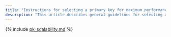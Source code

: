 ```yaml
---
title: "Instructions for selecting a primary key for maximum performance in {{ ydb-short-name }}"
description: "This article describes general guidelines for selecting a primary key in {{ ydb-short-name }}. We review the methods of distributing the load evenly across table partitions."
---
```


{% include [pk_scalability.md](_includes/pk_scalability.md) %}
